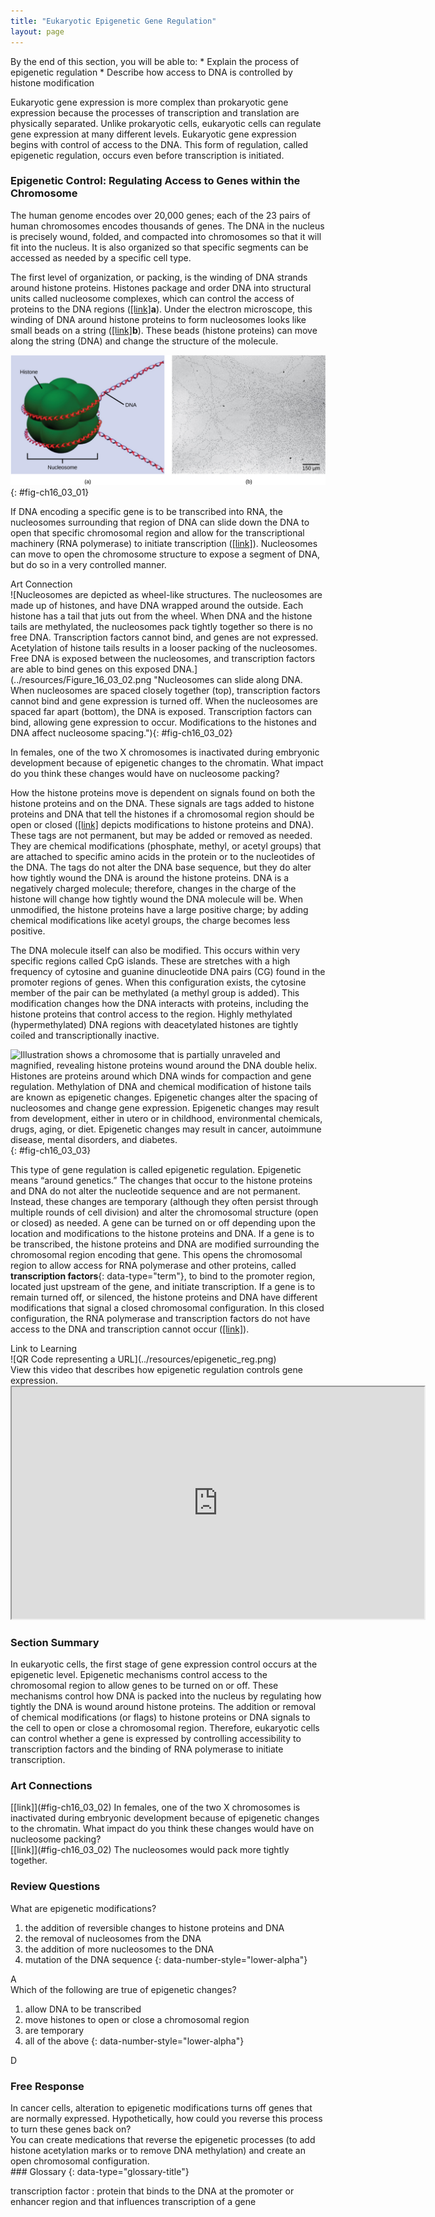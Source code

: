```yaml
---
title: "Eukaryotic Epigenetic Gene Regulation"
layout: page
---
```



<div data-type="abstract" markdown="1">
By the end of this section, you will be able to:
* Explain the process of epigenetic regulation
* Describe how access to DNA is controlled by histone modification

</div>

Eukaryotic gene expression is more complex than prokaryotic gene expression because the processes of transcription and translation are physically separated. Unlike prokaryotic cells, eukaryotic cells can regulate gene expression at many different levels. Eukaryotic gene expression begins with control of access to the DNA. This form of regulation, called epigenetic regulation, occurs even before transcription is initiated.

### Epigenetic Control: Regulating Access to Genes within the Chromosome

The human genome encodes over 20,000 genes; each of the 23 pairs of human chromosomes encodes thousands of genes. The DNA in the nucleus is precisely wound, folded, and compacted into chromosomes so that it will fit into the nucleus. It is also organized so that specific segments can be accessed as needed by a specific cell type.

The first level of organization, or packing, is the winding of DNA strands around histone proteins. Histones package and order DNA into structural units called nucleosome complexes, which can control the access of proteins to the DNA regions ([\[link\]](#fig-ch16_03_01)**a**). Under the electron microscope, this winding of DNA around histone proteins to form nucleosomes looks like small beads on a string ([\[link\]](#fig-ch16_03_01)**b**). These beads (histone proteins) can move along the string (DNA) and change the structure of the molecule.

![Part A depicts a nucleosome composed of spherical histone proteins that are fused together. A double-stranded DNA helix wraps around the nucleosome twice. Free DNA extends from either end of the nucleosome.  Part B is an electron micrograph of DNA that is associated with nucleosomes. Each nucleosome looks like a bead. The beads are connected together by free DNA. Nine beads strung together is approximately 150 nm across.](../resources/Figure_16_03_01ab.jpg "DNA is folded around histone proteins to create (a) nucleosome complexes. These nucleosomes control the access of proteins to the underlying DNA. When viewed through an electron microscope (b), the nucleosomes look like beads on a string. (credit &#x201C;micrograph&#x201D;: modification of work by Chris Woodcock)"){: #fig-ch16_03_01}

If DNA encoding a specific gene is to be transcribed into RNA, the nucleosomes surrounding that region of DNA can slide down the DNA to open that specific chromosomal region and allow for the transcriptional machinery (RNA polymerase) to initiate transcription ([\[link\]](#fig-ch16_03_02)). Nucleosomes can move to open the chromosome structure to expose a segment of DNA, but do so in a very controlled manner.

<div data-type="note" data-has-label="true" class="art-connection" data-label="" markdown="1">
<div data-type="title">
Art Connection
</div>
![Nucleosomes are depicted as wheel-like structures. The nucleosomes are made up of histones, and have DNA wrapped around the outside. Each histone has a tail that juts out from the wheel. When DNA and the histone tails are methylated, the nucleosomes pack tightly together so there is no free DNA. Transcription factors cannot bind, and genes are not expressed. Acetylation of histone tails results in a looser packing of the nucleosomes. Free DNA is exposed between the nucleosomes, and transcription factors are able to bind genes on this exposed DNA.](../resources/Figure_16_03_02.png "Nucleosomes can slide along DNA. When nucleosomes are spaced closely together (top), transcription factors cannot bind and gene expression is turned off. When the nucleosomes are spaced far apart (bottom), the DNA is exposed. Transcription factors can bind, allowing gene expression to occur. Modifications to the histones and DNA affect nucleosome spacing."){: #fig-ch16_03_02}


In females, one of the two X chromosomes is inactivated during embryonic development because of epigenetic changes to the chromatin. What impact do you think these changes would have on nucleosome packing?

<!-- <link window="new"  target-id="fig-ch16_03_02" document=""/> The nucleosomes would pack more tightly together. -->

</div>

How the histone proteins move is dependent on signals found on both the histone proteins and on the DNA. These signals are tags added to histone proteins and DNA that tell the histones if a chromosomal region should be open or closed ([\[link\]](#fig-ch16_03_03) depicts modifications to histone proteins and DNA). These tags are not permanent, but may be added or removed as needed. They are chemical modifications (phosphate, methyl, or acetyl groups) that are attached to specific amino acids in the protein or to the nucleotides of the DNA. The tags do not alter the DNA base sequence, but they do alter how tightly wound the DNA is around the histone proteins. DNA is a negatively charged molecule; therefore, changes in the charge of the histone will change how tightly wound the DNA molecule will be. When unmodified, the histone proteins have a large positive charge; by adding chemical modifications like acetyl groups, the charge becomes less positive.

The DNA molecule itself can also be modified. This occurs within very specific regions called CpG islands. These are stretches with a high frequency of cytosine and guanine dinucleotide DNA pairs (CG) found in the promoter regions of genes. When this configuration exists, the cytosine member of the pair can be methylated (a methyl group is added). This modification changes how the DNA interacts with proteins, including the histone proteins that control access to the region. Highly methylated (hypermethylated) DNA regions with deacetylated histones are tightly coiled and transcriptionally inactive.

 ![Illustration shows a chromosome that is partially unraveled and magnified, revealing histone proteins wound around the DNA double helix. Histones are proteins around which DNA winds for compaction and gene regulation. Methylation of DNA and chemical modification of histone tails are known as epigenetic changes. Epigenetic changes alter the spacing of nucleosomes and change gene expression. Epigenetic changes may result from development, either in utero or in childhood, environmental chemicals, drugs, aging, or diet. Epigenetic changes may result in cancer, autoimmune disease, mental disorders, and diabetes.](../resources/Figure_16_03_03.jpg "Histone proteins and DNA nucleotides can be modified chemically. Modifications affect nucleosome spacing and gene expression. (credit: modification of work by NIH)"){: #fig-ch16_03_03}

This type of gene regulation is called epigenetic regulation. Epigenetic means “around genetics.” The changes that occur to the histone proteins and DNA do not alter the nucleotide sequence and are not permanent. Instead, these changes are temporary (although they often persist through multiple rounds of cell division) and alter the chromosomal structure (open or closed) as needed. A gene can be turned on or off depending upon the location and modifications to the histone proteins and DNA. If a gene is to be transcribed, the histone proteins and DNA are modified surrounding the chromosomal region encoding that gene. This opens the chromosomal region to allow access for RNA polymerase and other proteins, called **transcription factors**{: data-type="term"}, to bind to the promoter region, located just upstream of the gene, and initiate transcription. If a gene is to remain turned off, or silenced, the histone proteins and DNA have different modifications that signal a closed chromosomal configuration. In this closed configuration, the RNA polymerase and transcription factors do not have access to the DNA and transcription cannot occur ([\[link\]](#fig-ch16_03_02)).

<div data-type="note" data-has-label="true" class="interactive-embedded-reading" data-label="" markdown="1">
<div data-type="title">
Link to Learning
</div>
<div data-type="media" data-alt="QR Code representing a URL">
![QR Code representing a URL](../resources/epigenetic_reg.png)
</div>
View this video that describes how epigenetic regulation controls gene expression.

<div data-type="media" id="eip-id1169842033590" data-alt="epigenetic_reg">
<iframe width="660" height="371.4" src="https://www.openstaxcollege.org/l/epigenetic_reg"></iframe>
</div>
</div>

### Section Summary

In eukaryotic cells, the first stage of gene expression control occurs at the epigenetic level. Epigenetic mechanisms control access to the chromosomal region to allow genes to be turned on or off. These mechanisms control how DNA is packed into the nucleus by regulating how tightly the DNA is wound around histone proteins. The addition or removal of chemical modifications (or flags) to histone proteins or DNA signals to the cell to open or close a chromosomal region. Therefore, eukaryotic cells can control whether a gene is expressed by controlling accessibility to transcription factors and the binding of RNA polymerase to initiate transcription.

### Art Connections

<div data-type="exercise">
<div data-type="problem" markdown="1">
[[link]](#fig-ch16_03_02) In females, one of the two X chromosomes is inactivated during embryonic development because of epigenetic changes to the chromatin. What impact do you think these changes would have on nucleosome packing?

</div>
<div data-type="solution" markdown="1">
[[link]](#fig-ch16_03_02) The nucleosomes would pack more tightly together.

</div>
</div>

### Review Questions

<div data-type="exercise">
<div data-type="problem" markdown="1">
What are epigenetic modifications?

1.  the addition of reversible changes to histone proteins and DNA
2.  the removal of nucleosomes from the DNA
3.  the addition of more nucleosomes to the DNA
4.  mutation of the DNA sequence
{: data-number-style="lower-alpha"}

</div>
<div data-type="solution" markdown="1">
A

</div>
</div>

<div data-type="exercise">
<div data-type="problem" markdown="1">
Which of the following are true of epigenetic changes?

1.  allow DNA to be transcribed
2.  move histones to open or close a chromosomal region
3.  are temporary
4.  all of the above
{: data-number-style="lower-alpha"}

</div>
<div data-type="solution" markdown="1">
D

</div>
</div>

### Free Response

<div data-type="exercise">
<div data-type="problem" markdown="1">
In cancer cells, alteration to epigenetic modifications turns off genes that are normally expressed. Hypothetically, how could you reverse this process to turn these genes back on?

</div>
<div data-type="solution" markdown="1">
You can create medications that reverse the epigenetic processes (to add histone acetylation marks or to remove DNA methylation) and create an open chromosomal configuration.

</div>
</div>

<div data-type="glossary" markdown="1">
### Glossary
{: data-type="glossary-title"}

transcription factor
: protein that binds to the DNA at the promoter or enhancer region and that influences transcription of a gene

</div>

